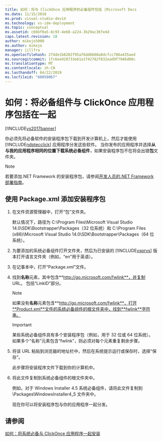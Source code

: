 ```yaml
---
title: 如何：将与 ClickOnce 应用程序的必备组件包括 |Microsoft Docs
ms.date: 11/15/2016
ms.prod: visual-studio-dev14
ms.technology: vs-ide-deployment
ms.topic: conceptual
ms.assetid: c66bf0a5-8c93-4e68-a224-3b29ac36fe4d
caps.latest.revision: 18
author: mikejo5000
ms.author: mikejo
manager: jillfra
ms.openlocfilehash: 2f4de1b8202f95a76dd6688a8dcfcc786a435aed
ms.sourcegitcommit: 1fc6ee928733e61a1f42782f832ead9f7946d00c
ms.translationtype: MT
ms.contentlocale: zh-CN
ms.lasthandoff: 04/22/2019
ms.locfileid: "60059067"
---
```

# <a name="how-to-include-prerequisites-with-a-clickonce-application"></a>如何：将必备组件与 ClickOnce 应用程序包括在一起
[!INCLUDE[vs2017banner](../includes/vs2017banner.md)]

你必须先将必备软件的安装程序包下载到开发计算机上，然后才能使用 [!INCLUDE[ndptecclick](../includes/ndptecclick-md.md)] 应用程序分发这些软件。 当你发布的应用程序并选择**从与我的应用程序相同的位置下载系统必备组件**，如果安装程序包不在将会出错**包**文件夹。  
  
> [!NOTE]
>  若要添加.NET Framework 的安装程序包，请参阅[开发人员的.NET Framework 部署指南](http://msdn.microsoft.com/library/ee942965\(v=vs.110\).aspx)。  
  
## <a name="Package"></a> 使用 Package.xml 添加安装程序包  
  
1. 在文件资源管理器中，打开“包”文件夹。  
  
     默认情况下，路径为 C:\Program Files\Microsoft Visual Studio 14.0\SDK\Bootstrapper\Packages（32 位系统）和 C:\Program Files (x86)\Microsoft Visual Studio 14.0\SDK\Bootstrapper\Packages（64 位系统）。  
  
2. 为要添加的系统必备组件打开文件夹，然后为已安装的 [!INCLUDE[vsprvs](../includes/vsprvs-md.md)] 版本打开语言文件夹（例如，“en”用于英语）。  
  
3. 在记事本中，打开“Package.xml”文件。  
  
4. 找到**名称**元素，其中包含**http://go.microsoft.com/fwlink**，并复制 URL。 包括“LinkID”部分。  
  
    > [!NOTE]
    >  如果没有**名称**元素包含**http://go.microsoft.com/fwlink**，打开**Product.xml**文件的系统必备组件的根文件夹中，找到**fwlink**字符串。  
  
    > [!IMPORTANT]
    >  某些系统必备组件具有多个安装程序包（例如，用于 32 位或 64 位系统）。 如果多个“名称”元素包含“fwlink”，则必须对每个元素重复剩余步骤。  
  
5. 将该 URL 粘贴到浏览器的地址栏中，然后在系统提示运行或保存时，选择“保存”。  
  
     此步骤将安装程序文件下载到你的计算机中。  
  
6. 将此文件复制到系统必备组件的根文件夹中。  
  
     例如，对于 Windows Installer 4.5 系统必备组件，请将此文件复制到 \Packages\WindowsInstaller4_5 文件夹中。  
  
     现在你可以将安装程序包与你的应用程序一起分发。  
  
## <a name="see-also"></a>请参阅  
 [如何：将系统必备与 ClickOnce 应用程序一起安装](../deployment/how-to-install-prerequisites-with-a-clickonce-application.md)
